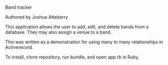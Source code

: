 Band tracker 

Authored by Joshua Atteberry

This application allows the user to add, edit, and delete bands from a database. They may also assign a venue to a band. 

This was written as a demonstration for using many to many relationships in Activerecord.

To install, clone repository, run bundle, and open app.rb in Ruby.
